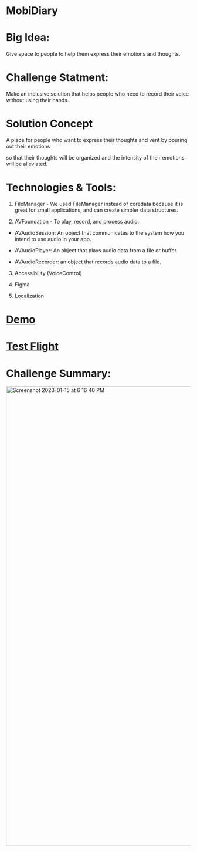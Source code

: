 # MobiDiary


# Big Idea:

Give space to people to help them express their emotions and thoughts.

# Challenge Statment:

Make an inclusive solution that helps people who need to record their voice without using their hands.


# Solution Concept

A place for people who want to express their thoughts and vent by pouring out their emotions

so that their thoughts will be organized and the intensity of their emotions will be alleviated.


# Technologies & Tools:

1. FileManager - We used FileManager instead of coredata because it is great for small applications,
and can create simpler data structures.

2. AVFoundation - To play, record, and process audio.

* AVAudioSession: 
An object that communicates to the system how you intend to use audio in your app.

* AVAudioPlayer:
An object that plays audio data from a file or buffer.

* AVAudioRecorder:
an object that records audio data to a file.

3. Accessibility (VoiceControl)

4. Figma

5. Localization


# [Demo](https://drive.google.com/file/d/1_0z_xIqUTJxXrzXY7xwERvXYJc8ksGkx/view?usp=share_link)


# [Test Flight](https://testflight.apple.com/join/Hr2WtlXk)


# Challenge Summary:



<img width="1253" alt="Screenshot 2023-01-15 at 6 16 40 PM" src="https://user-images.githubusercontent.com/116790134/212549773-4d145785-9672-438e-9a67-be74c1d98c73.png">
